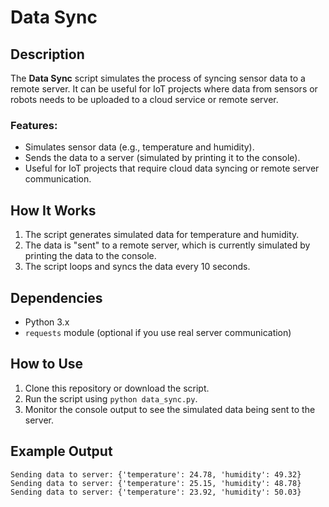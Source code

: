 # Data Sync

## Description

The **Data Sync** script simulates the process of syncing sensor data to a remote server. It can be useful for IoT projects where data from sensors or robots needs to be uploaded to a cloud service or remote server.

### Features:
- Simulates sensor data (e.g., temperature and humidity).
- Sends the data to a server (simulated by printing it to the console).
- Useful for IoT projects that require cloud data syncing or remote server communication.

## How It Works

1. The script generates simulated data for temperature and humidity.
2. The data is "sent" to a remote server, which is currently simulated by printing the data to the console.
3. The script loops and syncs the data every 10 seconds.

## Dependencies
- Python 3.x
- `requests` module (optional if you use real server communication)

## How to Use
1. Clone this repository or download the script.
2. Run the script using `python data_sync.py`.
3. Monitor the console output to see the simulated data being sent to the server.

## Example Output

```text
Sending data to server: {'temperature': 24.78, 'humidity': 49.32}
Sending data to server: {'temperature': 25.15, 'humidity': 48.78}
Sending data to server: {'temperature': 23.92, 'humidity': 50.03}
